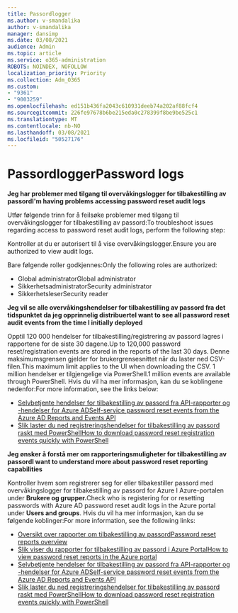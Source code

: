 ```yaml
---
title: Passordlogger
ms.author: v-smandalika
author: v-smandalika
manager: dansimp
ms.date: 03/08/2021
audience: Admin
ms.topic: article
ms.service: o365-administration
ROBOTS: NOINDEX, NOFOLLOW
localization_priority: Priority
ms.collection: Adm_O365
ms.custom:
- "9361"
- "9003259"
ms.openlocfilehash: ed151b436fa2043c610931deeb74a202af88fcf4
ms.sourcegitcommit: 226fe97678b6be215eda0c278399f8be9be525c1
ms.translationtype: MT
ms.contentlocale: nb-NO
ms.lasthandoff: 03/08/2021
ms.locfileid: "50527176"
---
```

# <a name="password-logs"></a><span data-ttu-id="67cfb-102">Passordlogger</span><span class="sxs-lookup"><span data-stu-id="67cfb-102">Password logs</span></span>

<span data-ttu-id="67cfb-103">**Jeg har problemer med tilgang til overvåkingslogger for tilbakestilling av passord**</span><span class="sxs-lookup"><span data-stu-id="67cfb-103">**I'm having problems accessing password reset audit logs**</span></span>

<span data-ttu-id="67cfb-104">Utfør følgende trinn for å feilsøke problemer med tilgang til overvåkingslogger for tilbakestilling av passord:</span><span class="sxs-lookup"><span data-stu-id="67cfb-104">To troubleshoot issues regarding access to password reset audit logs, perform the following step:</span></span>

<span data-ttu-id="67cfb-105">Kontroller at du er autorisert til å vise overvåkingslogger.</span><span class="sxs-lookup"><span data-stu-id="67cfb-105">Ensure you are authorized to view audit logs.</span></span> 

<span data-ttu-id="67cfb-106">Bare følgende roller godkjennes:</span><span class="sxs-lookup"><span data-stu-id="67cfb-106">Only the following roles are authorized:</span></span>
 - <span data-ttu-id="67cfb-107">Global administrator</span><span class="sxs-lookup"><span data-stu-id="67cfb-107">Global administrator</span></span>
 - <span data-ttu-id="67cfb-108">Sikkerhetsadministrator</span><span class="sxs-lookup"><span data-stu-id="67cfb-108">Security administrator</span></span>
 - <span data-ttu-id="67cfb-109">Sikkerhetsleser</span><span class="sxs-lookup"><span data-stu-id="67cfb-109">Security reader</span></span>

<span data-ttu-id="67cfb-110">**Jeg vil se alle overvåkingshendelser for tilbakestilling av passord fra det tidspunktet da jeg opprinnelig distribuerte**</span><span class="sxs-lookup"><span data-stu-id="67cfb-110">**I want to see all password reset audit events from the time I initially deployed**</span></span>

<span data-ttu-id="67cfb-111">Opptil 120 000 hendelser for tilbakestilling/registrering av passord lagres i rapportene for de siste 30 dagene.</span><span class="sxs-lookup"><span data-stu-id="67cfb-111">Up to 120,000 password reset/registration events are stored in the reports of the last 30 days.</span></span> <span data-ttu-id="67cfb-112">Denne maksimumsgrensen gjelder for brukergrensesnittet når du laster ned CSV-filen.</span><span class="sxs-lookup"><span data-stu-id="67cfb-112">This maximum limit applies to the UI when downloading the CSV.</span></span> <span data-ttu-id="67cfb-113">1 million hendelser er tilgjengelige via PowerShell.</span><span class="sxs-lookup"><span data-stu-id="67cfb-113">1 million events are available through PowerShell.</span></span>
<span data-ttu-id="67cfb-114">Hvis du vil ha mer informasjon, kan du se koblingene nedenfor:</span><span class="sxs-lookup"><span data-stu-id="67cfb-114">For more information, see the links below:</span></span>

- [<span data-ttu-id="67cfb-115">Selvbetjente hendelser for tilbakestilling av passord fra API-rapporter og -hendelser for Azure AD</span><span class="sxs-lookup"><span data-stu-id="67cfb-115">Self-service password reset events from the Azure AD Reports and Events API</span></span>](https://docs.microsoft.com/azure/active-directory/authentication/howto-sspr-reporting)
- [<span data-ttu-id="67cfb-116">Slik laster du ned registreringshendelser for tilbakestilling av passord raskt med PowerShell</span><span class="sxs-lookup"><span data-stu-id="67cfb-116">How to download password reset registration events quickly with PowerShell</span></span>](https://docs.microsoft.com/azure/active-directory/authentication/howto-sspr-reporting)

<span data-ttu-id="67cfb-117">**Jeg ønsker å forstå mer om rapporteringsmuligheter for tilbakestilling av passord**</span><span class="sxs-lookup"><span data-stu-id="67cfb-117">**I want to understand more about password reset reporting capabilities**</span></span>

<span data-ttu-id="67cfb-118">Kontroller hvem som registrerer seg for eller tilbakestiller passord med overvåkingslogger for tilbakestilling av passord for Azure I Azure-portalen under **Brukere og grupper.**</span><span class="sxs-lookup"><span data-stu-id="67cfb-118">Check who is registering for or resetting passwords with Azure AD password reset audit logs in the Azure portal under **Users and groups**.</span></span>
<span data-ttu-id="67cfb-119">Hvis du vil ha mer informasjon, kan du se følgende koblinger:</span><span class="sxs-lookup"><span data-stu-id="67cfb-119">For more information, see the following links:</span></span>

- [<span data-ttu-id="67cfb-120">Oversikt over rapporter om tilbakestilling av passord</span><span class="sxs-lookup"><span data-stu-id="67cfb-120">Password reset reports overview</span></span>](https://docs.microsoft.com/azure/active-directory/authentication/howto-sspr-reporting)
- [<span data-ttu-id="67cfb-121">Slik viser du rapporter for tilbakestilling av passord i Azure Portal</span><span class="sxs-lookup"><span data-stu-id="67cfb-121">How to view password reset reports in the Azure portal</span></span>](https://docs.microsoft.com/azure/active-directory/authentication/howto-sspr-reporting)
- [<span data-ttu-id="67cfb-122">Selvbetjente hendelser for tilbakestilling av passord fra API-rapporter og -hendelser for Azure AD</span><span class="sxs-lookup"><span data-stu-id="67cfb-122">Self-service password reset events from the Azure AD Reports and Events API</span></span>](https://docs.microsoft.com/azure/active-directory/authentication/howto-sspr-reporting)
- [<span data-ttu-id="67cfb-123">Slik laster du ned registreringshendelser for tilbakestilling av passord raskt med PowerShell</span><span class="sxs-lookup"><span data-stu-id="67cfb-123">How to download password reset registration events quickly with PowerShell</span></span>](https://docs.microsoft.com/azure/active-directory/authentication/howto-sspr-reporting)


